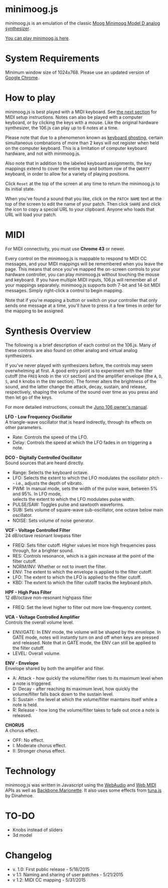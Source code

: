 # minimoog.js

minimoog.js is an emulation of the classic [Moog Minimoog Model D analog synthesizer](https://en.wikipedia.org/wiki/Minimoog).

[You can play minimoog.js here](http://bit.ly/2kslx3i).

# System Requirements

Minimum window size of 1024x768. Please use an updated version of [Google Chrome](https://www.google.com/chrome/browser/desktop/).

# How to play

minimoog.js is best played with a MIDI keyboard. See [the next section](README.md#midi) for MIDI setup instructions. Notes can also be played with a computer keyboard, or by clicking the keys with a mouse. Like the original hardware synthesizer, the 106.js can play up to 6 notes at a time.

Please note that due to a phenomenon known as [keyboard ghosting](http://www.microsoft.com/appliedsciences/antighostingexplained.mspx), certain simultaneous combnations of more than 2 keys will not register when held on the computer keyboard. This is a limitation of computer keyboard hardware, and not with minimoog.js.

Also note that in addition to the labeled keyboard assignments, the key mappings extend to cover the entire top and bottom row of the `QWERTY` keyboard, in order to allow for a variety of playing positions.

Click `Reset` at the top of the screen at any time to return the minimoog.js to its initial state.

When you've found a sound that you like, click on the `PATCH NAME` text at the top of the screen to edit the name of your patch. Then click `SHARE` and click the icon to copy a special URL to your clipboard. Anyone who loads that URL will load your patch.

# MIDI

For MIDI connectivity, you must use **Chrome 43** or newer.

Every control on the minimoog.js is mappable to respond to MIDI CC messages, and your MIDI mappings will be remembered when you leave the page. This means that once you've mapped the on-screen controls to your hardware controller, you can play minimoog.js without touching the mouse and keyboard. If you have multiple MIDI inputs, 106.js will remember all of your mappings separately. minimoog.js supports both 7-bit and 14-bit MIDI messages. Simply right-click a control to begin mapping.

Note that if you're mapping a button or switch on your controller that only sends one message at a time, you'll have to press it a few times in order for the mapping to be assigned.

# Synthesis Overview

The following is a brief description of each control on the 106.js. Many of these controls are also found on other analog and virtual analog synthesizers. 

If you've never played with synthesizers before, the controls may seem overwhelming at first. A good entry point is to experiment with the filter cutoff (the `FREQ` knob in the `VCF` section) and the amplifier envelope (the `A`, `D`, `S`, and `R` knobs in the `ENV` section). The former alters the brightness of the sound, and the latter change the attack, decay, sustain, and release, respectively, shaping the volume of the sound over time as you press and then let go of the keys.

For more detailed instructions, consult the [Juno 106 owner's manual](http://www.synthfool.com/docs/Roland/Juno_Series/Roland_Juno_106/Roland_Juno106_Owners_Manual.pdf).

**LFO - Low Frequency Oscillator**   
 A triangle-wave oscillator that is heard indirectly, through its effects on other parameters.
 
 * Rate: Controls the speed of the LFO.   
 * Delay: Controls the speed at which the LFO fades in on triggering a note.  

**DCO - Digitally Controlled Oscillator**  
 Sound sources that are heard directly.  
 
 * Range: Selects the keyboard octave.  
 * LFO: Selects the extent to which the LFO modulates the oscillator pitch -- i.e., adjusts the depth of vibrato. 
 * PWM: In manual mode, sets the width of the pulse wave, between 5% and 95%. In LFO mode,  
 selects the extent to which the LFO modulates pulse width.  
 * PULSE/SAW: Toggles pulse and sawtooth waveforms.  
 * SUB: Sets volume of square-wave sub-oscillator, one octave below main oscillator.  
 * NOISE: Sets volume of noise generator.  

**VCF - Voltage Controlled Filter**  
 24 dB/octave resonant lowpass filter

* FREQ: Sets filter cutoff. Higher values let more high frequencies pass through, for a brighter sound.  
* RES: Controls resonance, which is a gain increase at the point of the filter cutoff.  
* NORM/INV: Whether or not to invert the filter.  
* ENV: The extent to which the envelope is applied to the filter cutoff.  
* LFO: The extent to which the LFO is applied to the filter cutoff.  
* KBD: The extent to which the filter cutoff tracks the keyboard pitch.  

**HPF - High Pass Filter**  
 12 dB/octave non-resonant highpass filter

* FREQ: Set the level higher to filter out more low-frequency content.

**VCA - Voltage Controlled Amplifier**  
 Controls the overall volume level.

* ENV/GATE: In ENV mode, the volume will be shaped by the envelope. In GATE mode, notes will instantly turn on and off when keys are pressed and released. Note that in GATE mode, the ENV can still be applied to the filter cutoff.  
* LEVEL: Overall volume.

**ENV - Envelope**    
 Envelope shared by both the amplifier and filter.
 
* A: Attack - how quickly the volume/filter rises to its maximum level when a note is triggered.  
* D: Decay - after reaching its maximum level, how quickly the volume/filter falls back down to the sustain level.  
* S: Sustain - the level at which the volume/filter maintains itself while a note is held.  
* R: Release - how long the volume/filter takes to fade out once a note is released.  

**CHORUS**    
 A chorus effect.
 
* OFF: No effect.  
* I: Moderate chorus effect.  
* II: Stronger chorus effect.

# Technology

minimoog.js was written in Javascript using the [WebAudio](http://webaudio.github.io/web-audio-api/) and [Web MIDI](http://www.w3.org/TR/webmidi/) APIs as well as [Backbone.Marionette](marionettejs.com). It also uses some effects from [tuna.js](https://github.com/Dinahmoe/tuna) by Dinahmoe.

# TO-DO

* Knobs instead of sliders
* 3d model

# Changelog

* v. 1.0: First public release - 5/18/2015
* v 1.1: Naming and sharing of user patches - 5/21/2015
* v 1.2: MIDI CC mapping - 5/31/2015
